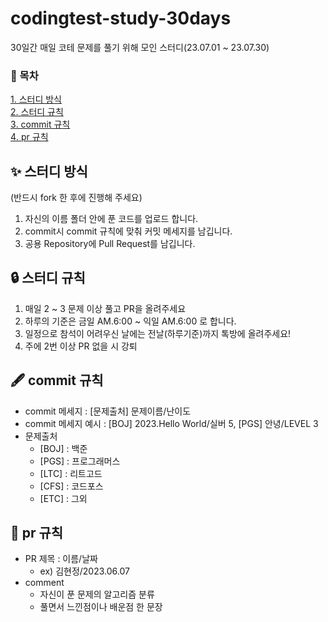 # codingtest-study-30days
30일간 매일 코테 문제를 풀기 위해 모인 스터디(23.07.01 ~ 23.07.30)


### 📖 목차
[1️. 스터디 방식](#✨-스터디-방식)   
[2️. 스터디 규칙](#🔒-스터디-규칙)   
[3️. commit 규칙](#🖋-commit-규칙)   
[4️. pr 규칙](#📝-pr-규칙)           

## ✨ 스터디 방식
(반드시 fork 한 후에 진행해 주세요)  
1. 자신의 이름 폴더 안에 푼 코드를 업로드 합니다.  
2. commit시 commit 규칙에 맞춰 커밋 메세지를 남깁니다.
3. 공용 Repository에 Pull Request를 남깁니다.


## 🔒 스터디 규칙
1. 매일 2 ~ 3 문제 이상 풀고 PR을 올려주세요
2. 하루의 기준은 금일 AM.6:00 ~ 익일 AM.6:00 로 합니다.
3. 일정으로 참석이 어려우신 날에는 전날(하루기준)까지 톡방에 올려주세요!
4. 주에 2번 이상 PR 없을 시 강퇴

## 🖋 commit 규칙
- commit 메세지 : [문제출처] 문제이름/난이도
- commit 메세지 예시 : [BOJ] 2023.Hello World/실버 5, [PGS] 안녕/LEVEL 3
- 문제출처
  + [BOJ] : 백준
  + [PGS] : 프로그래머스
  + [LTC] : 리트고드
  + [CFS] : 코드포스
  + [ETC] : 그외
 
## 📝 pr 규칙
- PR 제목 : 이름/날짜
   + ex) 김현정/2023.06.07
- comment
  - 자신이 푼 문제의 알고리즘 분류
  - 풀면서 느낀점이나 배운점 한 문장
